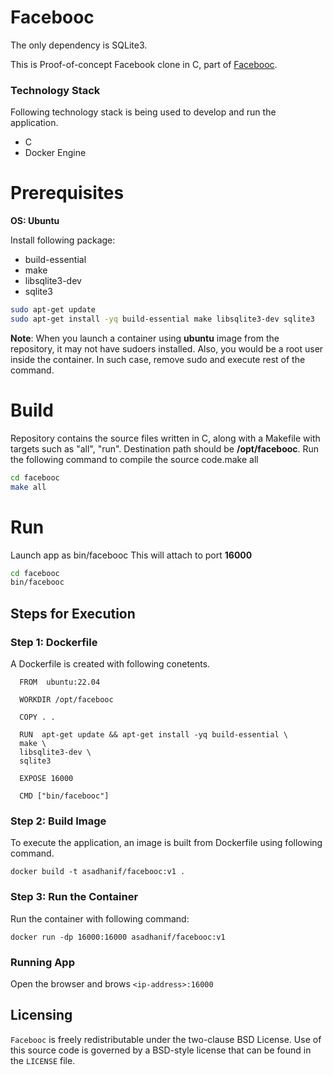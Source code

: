 # Facebooc


The only dependency is SQLite3.

This is Proof-of-concept Facebook clone in C, part of [Facebooc](https://github.com/jserv/facebooc.git).  

### Technology Stack 
Following technology stack is being used to develop and run the application. 
 * C
 * Docker Engine

# Prerequisites

**OS: Ubuntu**

Install following  package:  

  * build-essential
  * make
  * libsqlite3-dev
  * sqlite3
  
```bash
sudo apt-get update
sudo apt-get install -yq build-essential make libsqlite3-dev sqlite3
```
**Note**: When you launch a container using **ubuntu** image from the repository, it may not have sudoers installed. Also, you would be a root user inside the container. In such case, remove sudo and execute rest of the command. 

# Build

Repository contains the source files written in C, along with a Makefile with targets such as "all", "run". Destination path should be **/opt/facebooc**.
Run the following command to compile the source code.make all

```bash
cd facebooc
make all
```

# Run 

Launch app as bin/facebooc This will attach to port **16000**


```bash
cd facebooc
bin/facebooc
```

## Steps for Execution 
 
### Step 1: Dockerfile

A Dockerfile is created with following conetents. 

```
  FROM  ubuntu:22.04
  
  WORKDIR /opt/facebooc
  
  COPY . .
  
  RUN  apt-get update && apt-get install -yq build-essential \
  make \
  libsqlite3-dev \
  sqlite3

  EXPOSE 16000

  CMD ["bin/facebooc"]
```  

### Step 2: Build Image
To execute the application, an image is built from Dockerfile using following command. 

`docker build -t asadhanif/facebooc:v1 .` 



### Step 3: Run the Container
Run the container with following command:

`docker run -dp 16000:16000 asadhanif/facebooc:v1` 


### Running App
Open the browser and brows `<ip-address>:16000`



Licensing
---------
`Facebooc` is freely redistributable under the two-clause BSD License.
Use of this source code is governed by a BSD-style license that can be found
in the `LICENSE` file.
